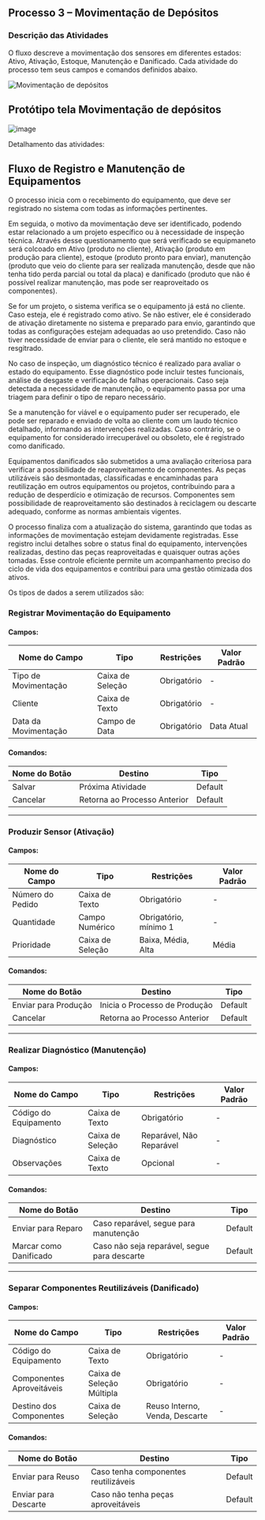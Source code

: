 ## **Processo 3 – Movimentação de Depósitos**  

### **Descrição das Atividades** 

O fluxo descreve a movimentação dos sensores em diferentes estados: Ativo, Ativação, Estoque, Manutenção e Danificado.
Cada atividade do processo tem seus campos e comandos definidos abaixo.


![Movimentação de depósitos](https://github.com/user-attachments/assets/24bb96ef-d437-451e-a9a6-7f901676bec9)




## Protótipo tela Movimentação de depósitos

![image](https://github.com/user-attachments/assets/59779c03-9d89-4f0d-b15d-f5576d9cb12d)

Detalhamento das atividades: 

## Fluxo de Registro e Manutenção de Equipamentos

O processo inicia com o recebimento do equipamento, que deve ser registrado no sistema com todas as informações pertinentes.

Em seguida, o motivo da movimentação deve ser identificado, podendo estar relacionado a um projeto específico ou à necessidade de inspeção técnica. Através desse questionamento que será verificado se equipmaneto será colcoado em Ativo (produto no cliente), Ativação (produto em produção para cliente), estoque (produto pronto para enviar), manutenção (produto que veio do cliente para ser realizada manutenção, desde que não tenha tido perda parcial ou total da placa) e danificado (produto que não é possível realizar manutenção, mas pode ser reaproveitado os componentes).

Se for um projeto, o sistema verifica se o equipamento já está no cliente. Caso esteja, ele é registrado como ativo. Se não estiver, ele é considerado de ativação diretamente no sistema e preparado para envio, garantindo que todas as configurações estejam adequadas ao uso pretendido. Caso não tiver necessidade de enviar para o cliente, ele será mantido no estoque e resgitrado.

No caso de inspeção, um diagnóstico técnico é realizado para avaliar o estado do equipamento. Esse diagnóstico pode incluir testes funcionais, análise de desgaste e verificação de falhas operacionais. Caso seja detectada a necessidade de manutenção, o equipamento passa por uma triagem para definir o tipo de reparo necessário.

Se a manutenção for viável e o equipamento puder ser recuperado, ele pode ser reparado e enviado de volta ao cliente com um laudo técnico detalhado, informando as intervenções realizadas. Caso contrário, se o equipamento for considerado irrecuperável ou obsoleto, ele é registrado como danificado.

Equipamentos danificados são submetidos a uma avaliação criteriosa para verificar a possibilidade de reaproveitamento de componentes. As peças utilizáveis são desmontadas, classificadas e encaminhadas para reutilização em outros equipamentos ou projetos, contribuindo para a redução de desperdício e otimização de recursos. Componentes sem possibilidade de reaproveitamento são destinados à reciclagem ou descarte adequado, conforme as normas ambientais vigentes.

O processo finaliza com a atualização do sistema, garantindo que todas as informações de movimentação estejam devidamente registradas. Esse registro inclui detalhes sobre o status final do equipamento, intervenções realizadas, destino das peças reaproveitadas e quaisquer outras ações tomadas. Esse controle eficiente permite um acompanhamento preciso do ciclo de vida dos equipamentos e contribui para uma gestão otimizada dos ativos.

Os tipos de dados a serem utilizados são:

### **Registrar Movimentação do Equipamento**  

#### **Campos:**  
| Nome do Campo        | Tipo            | Restrições         | Valor Padrão  |
|----------------------|----------------|--------------------|---------------|
| Tipo de Movimentação | Caixa de Seleção | Obrigatório       | -             |
| Cliente             | Caixa de Texto  | Obrigatório       | -             |
| Data da Movimentação | Campo de Data  | Obrigatório       | Data Atual    |

#### **Comandos:**  
| Nome do Botão  | Destino                  | Tipo    |
|---------------|-------------------------|--------|
| Salvar        | Próxima Atividade        | Default |
| Cancelar      | Retorna ao Processo Anterior | Default |

---

### **Produzir Sensor (Ativação)**  

#### **Campos:**  
| Nome do Campo      | Tipo            | Restrições         | Valor Padrão  |
|--------------------|----------------|--------------------|---------------|
| Número do Pedido  | Caixa de Texto  | Obrigatório       | -             |
| Quantidade        | Campo Numérico  | Obrigatório, mínimo 1 | -          |
| Prioridade        | Caixa de Seleção | Baixa, Média, Alta | Média         |

#### **Comandos:**  
| Nome do Botão         | Destino                      | Tipo    |
|----------------------|----------------------------|--------|
| Enviar para Produção | Inicia o Processo de Produção | Default |
| Cancelar             | Retorna ao Processo Anterior | Default |

---

### **Realizar Diagnóstico (Manutenção)**  

#### **Campos:**  
| Nome do Campo       | Tipo            | Restrições         | Valor Padrão  |
|---------------------|----------------|--------------------|---------------|
| Código do Equipamento | Caixa de Texto | Obrigatório       | -             |
| Diagnóstico        | Caixa de Seleção | Reparável, Não Reparável | -   |
| Observações        | Caixa de Texto   | Opcional          | -             |

#### **Comandos:**  
| Nome do Botão          | Destino                                | Tipo    |
|-----------------------|-------------------------------------|--------|
| Enviar para Reparo   | Caso reparável, segue para manutenção | Default |
| Marcar como Danificado | Caso não seja reparável, segue para descarte | Default |

---

### **Separar Componentes Reutilizáveis (Danificado)**  

#### **Campos:**  
| Nome do Campo               | Tipo                    | Restrições         | Valor Padrão  |
|-----------------------------|------------------------|--------------------|---------------|
| Código do Equipamento       | Caixa de Texto        | Obrigatório       | -             |
| Componentes Aproveitáveis   | Caixa de Seleção Múltipla | Obrigatório       | -             |
| Destino dos Componentes     | Caixa de Seleção      | Reuso Interno, Venda, Descarte | - |

#### **Comandos:**  
| Nome do Botão       | Destino                                   | Tipo    |
|--------------------|-----------------------------------------|--------|
| Enviar para Reuso | Caso tenha componentes reutilizáveis   | Default |
| Enviar para Descarte | Caso não tenha peças aproveitáveis | Default |




